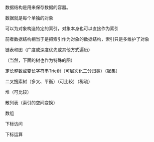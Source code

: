 数据结构是用来保存数据的容器。



数据就是每个单独的对象

可以为对象构造特定的索引，对象本身也可以直接作为索引

前者数据结构相当于是把索引作为对象的数据结构，索引只是多维护了对象



链表和图（广度或深度优先或其他方式遍历）

（当然，下面的树也作为特殊的图）

定长整数或变长字符串Trie树（可层次化二分归类）（密集）

二叉搜索树（多叉、平衡）（可比较）（稀疏）

堆（可比较）

散列表（索引的空间变换）





数组

下标访问

下标运算

